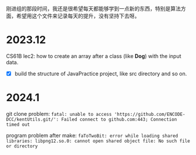 刚进组的那段时间，我还是很希望每天都能够学到一点新的东西，特别是算法方面，希望用这个文件来记录每天的提升，没有坚持下去呀。

# 2023.12

CS61B lec2: how to create an array after a class (like **Dog**) with the input data.

- [x] build the structure of  JavaPractice project, like src directory and so on.

# 2024.1

git clone problem: `fatal: unable to access 'https://github.com/ENCODE-DCC/kentUtils.git/': Failed connect to github.com:443; Connection timed out`

program problem after make: `faToTwoBit: error while loading shared libraries: libpng12.so.0: cannot open shared object file: No such file or directory`

